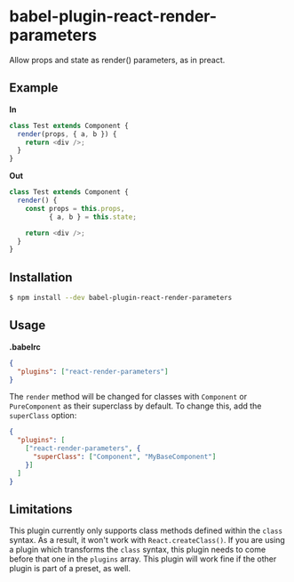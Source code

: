 # babel-plugin-react-render-parameters

Allow props and state as render() parameters, as in preact.

## Example

**In**

```js
class Test extends Component {
  render(props, { a, b }) {
    return <div />;
  }
}
```

**Out**

```js
class Test extends Component {
  render() {
    const props = this.props,
          { a, b } = this.state;

    return <div />;
  }
}
```

## Installation

```sh
$ npm install --dev babel-plugin-react-render-parameters
```

## Usage

**.babelrc**

```json
{
  "plugins": ["react-render-parameters"]
}
```

The `render` method will be changed for classes with `Component` or `PureComponent` as their superclass by default. To change this, add the `superClass` option:

```json
{
  "plugins": [
    ["react-render-parameters", {
      "superClass": ["Component", "MyBaseComponent"]
    }]
  ]
}
```

## Limitations

This plugin currently only supports class methods defined within the `class` syntax. As a result, it won't work with `React.createClass()`. If you are using a plugin which transforms the `class` syntax, this plugin needs to come before that one in the `plugins` array. This plugin will work fine if the other plugin is part of a preset, as well.